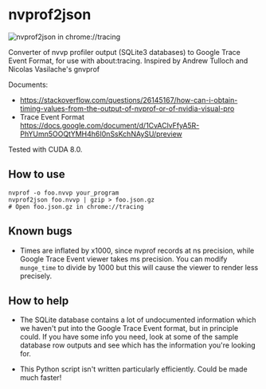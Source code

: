 # nvprof2json

![nvprof2json in chrome://tracing](screenshot.png)

Converter of nvvp profiler output (SQLite3 databases) to
Google Trace Event Format, for use with about:tracing.
Inspired by Andrew Tulloch and Nicolas Vasilache's gnvprof

Documents:
* https://stackoverflow.com/questions/26145167/how-can-i-obtain-timing-values-from-the-output-of-nvprof-or-of-nvidia-visual-pro
* Trace Event Format https://docs.google.com/document/d/1CvAClvFfyA5R-PhYUmn5OOQtYMH4h6I0nSsKchNAySU/preview

Tested with CUDA 8.0.

## How to use

```
nvprof -o foo.nvvp your_program
nvprof2json foo.nvvp | gzip > foo.json.gz
# Open foo.json.gz in chrome://tracing
```

## Known bugs

* Times are inflated by x1000, since nvprof records at ns precision,
  while Google Trace Event viewer takes ms precision.  You can modify
  `munge_time` to divide by 1000 but this will cause the viewer to
  render less precisely.

## How to help

* The SQLite database contains a lot of undocumented information which
  we haven't put into the Google Trace Event format, but in principle
  could.  If you have some info you need, look at some of the sample
  database row outputs and see which has the information you're looking
  for.

* This Python script isn't written particularly efficiently.  Could be
  made much faster!
